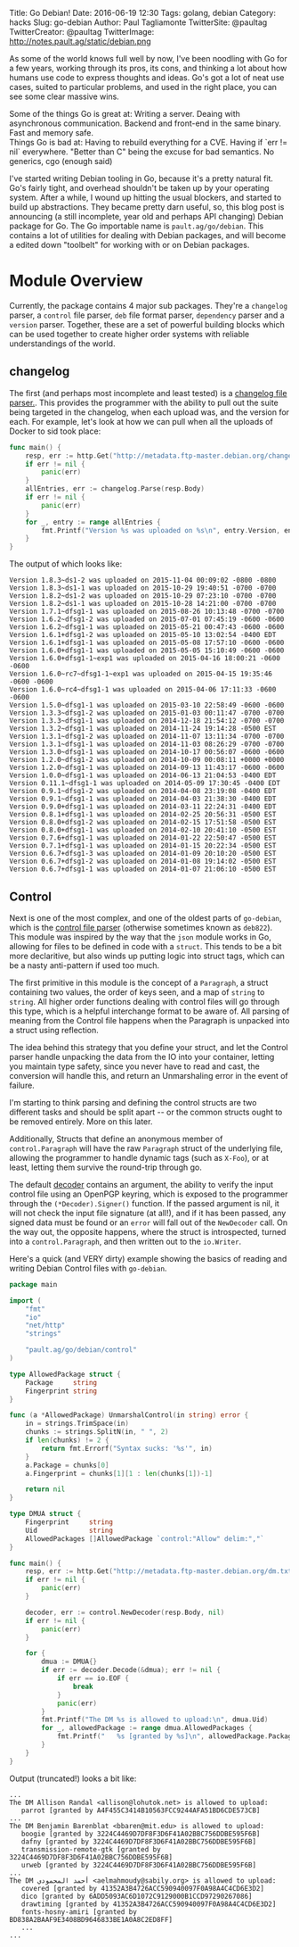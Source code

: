 Title: Go Debian!
Date: 2016-06-19 12:30
Tags: golang, debian
Category: hacks
Slug: go-debian
Author: Paul Tagliamonte
TwitterSite: @paultag
TwitterCreator: @paultag
TwitterImage: http://notes.pault.ag/static/debian.png

As some of the world knows full well by now, I've been noodling with Go
for a few years, working through its pros, its cons, and thinking a lot
about how humans use code to express thoughts and ideas. Go's got a lot of
neat use cases, suited to particular problems, and used in the right place,
you can see some clear massive wins.

<aside class="left">
Some of the things Go is great at: Writing a server. Deaing with asynchronous
communication. Backend and front-end in the same binary. Fast and memory safe.
</aside>

<aside class="right">
Things Go is bad at: Having to rebuild everything for a CVE. Having if
`err != nil` everywhere. "Better than C" being the excuse for bad semantics.
No generics, cgo (enough said)
</aside>

I've started writing Debian tooling in Go, because it's a pretty natural fit.
Go's fairly tight, and overhead shouldn't be taken up by your operating system.
After a while, I wound up hitting the usual blockers, and started to build up
abstractions. They became pretty darn useful, so, this blog post is announcing
(a still incomplete, year old and perhaps API changing) Debian package for Go.
The Go importable name is `pault.ag/go/debian`. This contains a lot of utilities
for dealing with Debian packages, and will become a edited down "toolbelt"
for working with or on Debian packages.

# Module Overview

Currently, the package contains 4 major sub packages. They're a `changelog`
parser, a `control` file parser, `deb` file format parser, `dependency` parser
and a `version` parser. Together, these are a set of powerful building blocks
which can be used together to create higher order systems with reliable
understandings of the world.

## changelog

The first (and perhaps most incomplete and least tested) is a [changelog file
parser.](https://godoc.org/pault.ag/go/debian/changelog). This provides the
programmer with the ability to pull out the suite being targeted in the
changelog, when each upload was, and the version for each. For example, let's
look at how we can pull when all the uploads of Docker to sid took place:

```go
func main() {
	resp, err := http.Get("http://metadata.ftp-master.debian.org/changelogs/main/d/docker.io/unstable_changelog")
	if err != nil {
		panic(err)
	}
	allEntries, err := changelog.Parse(resp.Body)
	if err != nil {
		panic(err)
	}
	for _, entry := range allEntries {
		fmt.Printf("Version %s was uploaded on %s\n", entry.Version, entry.When)
	}
}
```
The output of which looks like:

```
Version 1.8.3~ds1-2 was uploaded on 2015-11-04 00:09:02 -0800 -0800
Version 1.8.3~ds1-1 was uploaded on 2015-10-29 19:40:51 -0700 -0700
Version 1.8.2~ds1-2 was uploaded on 2015-10-29 07:23:10 -0700 -0700
Version 1.8.2~ds1-1 was uploaded on 2015-10-28 14:21:00 -0700 -0700
Version 1.7.1~dfsg1-1 was uploaded on 2015-08-26 10:13:48 -0700 -0700
Version 1.6.2~dfsg1-2 was uploaded on 2015-07-01 07:45:19 -0600 -0600
Version 1.6.2~dfsg1-1 was uploaded on 2015-05-21 00:47:43 -0600 -0600
Version 1.6.1+dfsg1-2 was uploaded on 2015-05-10 13:02:54 -0400 EDT
Version 1.6.1+dfsg1-1 was uploaded on 2015-05-08 17:57:10 -0600 -0600
Version 1.6.0+dfsg1-1 was uploaded on 2015-05-05 15:10:49 -0600 -0600
Version 1.6.0+dfsg1-1~exp1 was uploaded on 2015-04-16 18:00:21 -0600 -0600
Version 1.6.0~rc7~dfsg1-1~exp1 was uploaded on 2015-04-15 19:35:46 -0600 -0600
Version 1.6.0~rc4~dfsg1-1 was uploaded on 2015-04-06 17:11:33 -0600 -0600
Version 1.5.0~dfsg1-1 was uploaded on 2015-03-10 22:58:49 -0600 -0600
Version 1.3.3~dfsg1-2 was uploaded on 2015-01-03 00:11:47 -0700 -0700
Version 1.3.3~dfsg1-1 was uploaded on 2014-12-18 21:54:12 -0700 -0700
Version 1.3.2~dfsg1-1 was uploaded on 2014-11-24 19:14:28 -0500 EST
Version 1.3.1~dfsg1-2 was uploaded on 2014-11-07 13:11:34 -0700 -0700
Version 1.3.1~dfsg1-1 was uploaded on 2014-11-03 08:26:29 -0700 -0700
Version 1.3.0~dfsg1-1 was uploaded on 2014-10-17 00:56:07 -0600 -0600
Version 1.2.0~dfsg1-2 was uploaded on 2014-10-09 00:08:11 +0000 +0000
Version 1.2.0~dfsg1-1 was uploaded on 2014-09-13 11:43:17 -0600 -0600
Version 1.0.0~dfsg1-1 was uploaded on 2014-06-13 21:04:53 -0400 EDT
Version 0.11.1~dfsg1-1 was uploaded on 2014-05-09 17:30:45 -0400 EDT
Version 0.9.1~dfsg1-2 was uploaded on 2014-04-08 23:19:08 -0400 EDT
Version 0.9.1~dfsg1-1 was uploaded on 2014-04-03 21:38:30 -0400 EDT
Version 0.9.0+dfsg1-1 was uploaded on 2014-03-11 22:24:31 -0400 EDT
Version 0.8.1+dfsg1-1 was uploaded on 2014-02-25 20:56:31 -0500 EST
Version 0.8.0+dfsg1-2 was uploaded on 2014-02-15 17:51:58 -0500 EST
Version 0.8.0+dfsg1-1 was uploaded on 2014-02-10 20:41:10 -0500 EST
Version 0.7.6+dfsg1-1 was uploaded on 2014-01-22 22:50:47 -0500 EST
Version 0.7.1+dfsg1-1 was uploaded on 2014-01-15 20:22:34 -0500 EST
Version 0.6.7+dfsg1-3 was uploaded on 2014-01-09 20:10:20 -0500 EST
Version 0.6.7+dfsg1-2 was uploaded on 2014-01-08 19:14:02 -0500 EST
Version 0.6.7+dfsg1-1 was uploaded on 2014-01-07 21:06:10 -0500 EST
```

## Control

Next is one of the most complex, and one of the oldest parts of `go-debian`,
which is the [control file parser](https://godoc.org/pault.ag/go/debian/control)
(otherwise sometimes known as `deb822`). This module was inspired by the way
that the `json` module works in Go, allowing for files to be defined in code
with a `struct`. This tends to be a bit more declaritive, but also winds up
putting logic into struct tags, which can be a nasty anti-pattern if used too
much.

The first primitive in this module is the concept of a `Paragraph`, a struct
containing two values, the order of keys seen, and a map of `string` to `string`.
All higher order functions dealing with control files will go through this
type, which is a helpful interchange format to be aware of. All parsing of
meaning from the Control file happens when the Paragraph is unpacked into
a struct using reflection.

The idea behind this strategy that you define your struct, and let the Control
parser handle unpacking the data from the IO into your container, letting you
maintain type safety, since you never have to read and cast, the conversion
will handle this, and return an Unmarshaling error in the event of failure.

<aside class="right">
I'm starting to think parsing and defining the control structs are two different
tasks and should be split apart -- or the common structs ought to be removed
entirely. More on this later.
</aside>

Additionally, Structs that define an anonymous member of `control.Paragraph`
will have the raw `Paragraph` struct of the underlying file, allowing the
programmer to handle dynamic tags (such as `X-Foo`), or at least, letting
them survive the round-trip through go.

The default [decoder](https://godoc.org/pault.ag/go/debian/control#NewDecoder)
contains an argument, the ability to verify the input control file using an
OpenPGP keyring, which is exposed to the programmer through the
`(*Decoder).Signer()` function. If the passed argument is nil, it will not
check the input file signature (at all!), and if it has been passed, any
signed data must be found or an `error` will fall out of the `NewDecoder` call.
On the way out, the opposite happens, where the struct is introspected,
turned into a `control.Paragraph`, and then written out to the `io.Writer`.

Here's a quick (and VERY dirty) example showing the basics of reading and
writing Debian Control files with `go-debian`.

```go
package main

import (
	"fmt"
	"io"
	"net/http"
	"strings"

	"pault.ag/go/debian/control"
)

type AllowedPackage struct {
	Package     string
	Fingerprint string
}

func (a *AllowedPackage) UnmarshalControl(in string) error {
	in = strings.TrimSpace(in)
	chunks := strings.SplitN(in, " ", 2)
	if len(chunks) != 2 {
		return fmt.Errorf("Syntax sucks: '%s'", in)
	}
	a.Package = chunks[0]
	a.Fingerprint = chunks[1][1 : len(chunks[1])-1]

	return nil
}

type DMUA struct {
	Fingerprint     string
	Uid             string
	AllowedPackages []AllowedPackage `control:"Allow" delim:","`
}

func main() {
	resp, err := http.Get("http://metadata.ftp-master.debian.org/dm.txt")
	if err != nil {
		panic(err)
	}

	decoder, err := control.NewDecoder(resp.Body, nil)
	if err != nil {
		panic(err)
	}

	for {
		dmua := DMUA{}
		if err := decoder.Decode(&dmua); err != nil {
			if err == io.EOF {
				break
			}
			panic(err)
		}
		fmt.Printf("The DM %s is allowed to upload:\n", dmua.Uid)
		for _, allowedPackage := range dmua.AllowedPackages {
			fmt.Printf("   %s [granted by %s]\n", allowedPackage.Package, allowedPackage.Fingerprint)
		}
	}
}
```

Output (truncated!) looks a bit like:

```
...
The DM Allison Randal <allison@lohutok.net> is allowed to upload:
   parrot [granted by A4F455C3414B10563FCC9244AFA51BD6CDE573CB]
...
The DM Benjamin Barenblat <bbaren@mit.edu> is allowed to upload:
   boogie [granted by 3224C4469D7DF8F3D6F41A02BBC756DDBE595F6B]
   dafny [granted by 3224C4469D7DF8F3D6F41A02BBC756DDBE595F6B]
   transmission-remote-gtk [granted by 3224C4469D7DF8F3D6F41A02BBC756DDBE595F6B]
   urweb [granted by 3224C4469D7DF8F3D6F41A02BBC756DDBE595F6B]
...
The DM أحمد المحمودي <aelmahmoudy@sabily.org> is allowed to upload:
   covered [granted by 41352A3B4726ACC590940097F0A98A4C4CD6E3D2]
   dico [granted by 6ADD5093AC6D1072C9129000B1CCD97290267086]
   drawtiming [granted by 41352A3B4726ACC590940097F0A98A4C4CD6E3D2]
   fonts-hosny-amiri [granted by BD838A2BAAF9E3408BD9646833BE1A0A8C2ED8FF]
   ...
...
```

